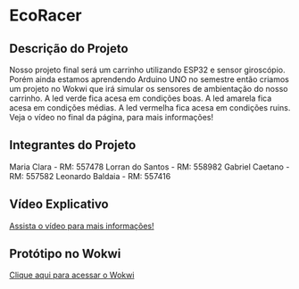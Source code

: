 # EcoRacer

## Descrição do Projeto
Nosso projeto final será um carrinho utilizando ESP32 e sensor giroscópio. Porém ainda estamos aprendendo Arduino UNO no semestre então criamos um projeto no Wokwi que irá simular os sensores de ambientação do nosso carrinho.
A led verde fica acesa em condições boas.
A led amarela fica acesa em condições médias.
A led vermelha fica acesa em condições ruins.
Veja o vídeo no final da página, para mais informações!

## Integrantes do Projeto
  Maria Clara - RM: 557478
  Lorran do Santos - RM: 558982
  Gabriel Caetano - RM: 557582
  Leonardo Baldaia - RM: 557416


## Vídeo Explicativo
<a target="_blank" href="https://youtu.be/4FuT5hOAD0Q?si=sRl3usUMDDWZDsdh">Assista o vídeo para mais informações!</a>

## Protótipo no Wokwi
<a target="_blank" href="https://wokwi.com/projects/400995583934192641"> Clique aqui para acessar o Wokwi</a>
